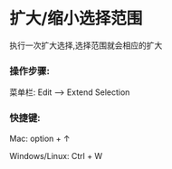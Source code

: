 # 扩大/缩小选择范围

执行一次扩大选择,选择范围就会相应的扩大

### 操作步骤:

菜单栏: Edit --> Extend Selection

### 快捷键:

Mac: option + ↑

Windows/Linux: Ctrl + W
